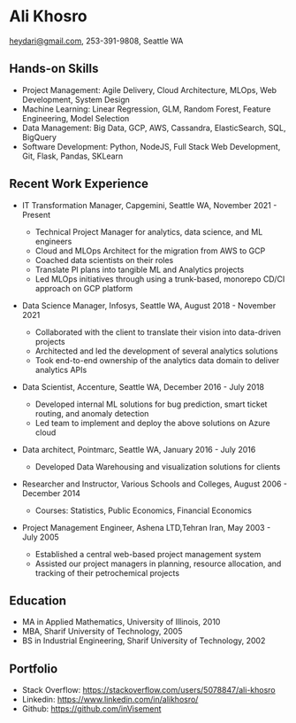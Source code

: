 # Ali Khosro 
heydari@gmail.com, 253-391-9808, Seattle WA

## Hands-on Skills

-   Project Management: Agile Delivery, Cloud Architecture, MLOps, Web Development, System Design
-   Machine Learning: Linear Regression, GLM, Random Forest, Feature Engineering, Model Selection
-   Data Management: Big Data, GCP, AWS, Cassandra, ElasticSearch, SQL, BigQuery
-   Software Development: Python, NodeJS, Full Stack Web Development, Git, Flask, Pandas, SKLearn

## Recent Work Experience

-   IT Transformation Manager, Capgemini, Seattle WA, November 2021 - Present

    -   Technical Project Manager for analytics, data science, and ML engineers
    -   Cloud and MLOps Architect for the migration from AWS to GCP
    -   Coached data scientists on their roles
    -   Translate PI plans into tangible ML and Analytics projects
    -   Led MLOps initiatives through using a trunk-based, monorepo CD/CI approach on GCP platform

-   Data Science Manager, Infosys, Seattle WA, August 2018 - November 2021

    -   Collaborated with the client to translate their vision into data-driven projects
    -   Architected and led the development of several analytics solutions
    -   Took end-to-end ownership of the analytics data domain to deliver analytics APIs

-   Data Scientist, Accenture, Seattle WA, December 2016 - July 2018

    -   Developed internal ML solutions for bug prediction, smart ticket routing, and anomaly detection
    -   Led team to implement and deploy the above solutions on Azure cloud

-   Data architect, Pointmarc, Seattle WA, January 2016 - July 2016

    -   Developed Data Warehousing and visualization solutions for clients

-   Researcher and Instructor, Various Schools and Colleges, August 2006 - December 2014

    -   Courses: Statistics, Public Economics, Financial Economics

-   Project Management Engineer, Ashena LTD,Tehran Iran, May 2003 - July 2005
    -   Established a central web-based project management system
    -   Assisted our project managers in planning, resource allocation, and tracking of their petrochemical projects

## Education

-   MA in Applied Mathematics, University of Illinois, 2010
-   MBA, Sharif University of Technology, 2005
-   BS in Industrial Engineering, Sharif University of Technology, 2002

## Portfolio

-   Stack Overflow: https://stackoverflow.com/users/5078847/ali-khosro
-   Linkedin: https://www.linkedin.com/in/alikhosro/
-   Github: https://github.com/inVisement
